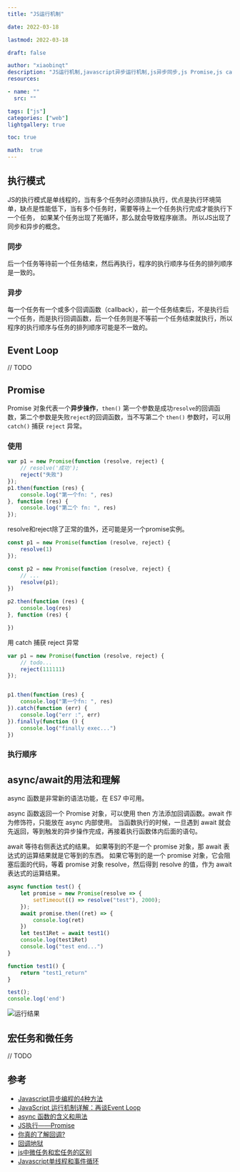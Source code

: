 ```yaml
---
title: "JS运行机制"

date: 2022-03-18

lastmod: 2022-03-18

draft: false

author: "xiaobinqt"
description: "JS运行机制,javascript异步运行机制,js异步同步,js Promise,js catch reject,js执行顺讯,async/await,js微任务和宏任务"
resources:

- name: ""
  src: ""

tags: ["js"]
categories: ["web"]
lightgallery: true

toc: true

math:  true
---
```


## 执行模式

JS的执行模式是单线程的，当有多个任务时必须排队执行，优点是执行环境简单，缺点是性能低下，当有多个任务时，需要等待上一个任务执行完成才能执行下一个任务， 如果某个任务出现了死循环，那么就会导致程序崩溃。 所以JS出现了同步和异步的概念。

### 同步

后一个任务等待前一个任务结束，然后再执行，程序的执行顺序与任务的排列顺序是一致的。

### 异步

每一个任务有一个或多个回调函数（callback），前一个任务结束后，不是执行后一个任务，而是执行回调函数，后一个任务则是不等前一个任务结束就执行，所以程序的执行顺序与任务的排列顺序可能是不一致的。

## Event Loop

// TODO

## Promise

Promise 对象代表一个**异步操作**，`then()` 第一个参数是成功`resolve`的回调函数，第二个参数是失败`reject`的回调函数，当不写第二个
`then()` 参数时，可以用 `catch()` 捕获 `reject` 异常。

### 使用

```javascript
var p1 = new Promise(function (resolve, reject) {
    // resolve('成功');
    reject("失败")
});
p1.then(function (res) {
    console.log("第一个fn: ", res)
}, function (res) {
    console.log("第二个 fn: ", res)
});
```

resolve和reject除了正常的值外，还可能是另一个promise实例。

```javascript
const p1 = new Promise(function (resolve, reject) {
    resolve(1)
});

const p2 = new Promise(function (resolve, reject) {
    // ...
    resolve(p1);
})

p2.then(function (res) {
    console.log(res)
}, function (res) {

})
```

用 catch 捕获 reject 异常

```javascript
var p1 = new Promise(function (resolve, reject) {
    // todo...
    reject(111111)
});


p1.then(function (res) {
    console.log("第一个fn: ", res)
}).catch(function (err) {
    console.log("err :", err)
}).finally(function () {
    console.log("finally exec...")
})
```

### 执行顺序

## async/await的用法和理解

async 函数是非常新的语法功能，在 ES7 中可用。

async 函数返回一个 Promise 对象，可以使用 then 方法添加回调函数。await 作为修饰符，只能放在 async 内部使用。 当函数执行的时候，一旦遇到 await 就会先返回，等到触发的异步操作完成，再接着执行函数体内后面的语句。

await 等待右侧表达式的结果。 如果等到的不是一个 promise 对象，那 await 表达式的运算结果就是它等到的东西。 如果它等到的是一个 promise 对象，它会阻塞后面的代码，等着 promise 对象 resolve，然后得到 resolve 的值，作为 await 表达式的运算结果。

```javascript
async function test() {
    let promise = new Promise(resolve => {
        setTimeout(() => resolve("test"), 2000);
    });
    await promise.then((ret) => {
        console.log(ret)
    })
    let test1Ret = await test1()
    console.log(test1Ret)
    console.log("test end...")
}

function test1() {
    return "test1_return"
}

test();
console.log('end')
```

![运行结果](https://cdn.xiaobinqt.cn/xiaobinqt.io/20220321/370858b72be740ddabd37996d1ada207.png?imageView2/0/interlace/1/q/50|imageslim ' ')

## 宏任务和微任务

// TODO

## 参考

+ [Javascript异步编程的4种方法](http://www.ruanyifeng.com/blog/2012/12/asynchronous%EF%BC%BFjavascript.html)
+ [JavaScript 运行机制详解：再谈Event Loop](https://www.ruanyifeng.com/blog/2014/10/event-loop.html)
+ [async 函数的含义和用法](http://www.ruanyifeng.com/blog/2015/05/async.html)
+ [JS执行——Promise](https://www.jianshu.com/p/b16e7c9e1f9f)
+ [你真的了解回调?](https://mp.weixin.qq.com/s?__biz=MzI4OTc3NDgzNQ==&mid=2247484695&idx=1&sn=57b4e00a6929784ae9c5026cc71f46ef)
+ [回调地狱](https://mp.weixin.qq.com/s?__biz=MzI4OTc3NDgzNQ==&mid=2247484700&idx=1&sn=0a840596519263dd8baa1e4a0f265151)
+ [js中微任务和宏任务的区别](https://blog.csdn.net/namechenfl/article/details/99623700)
+ [Javascript单线程和事件循环](https://www.jb51.net/article/250696.htm)